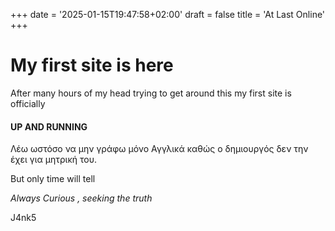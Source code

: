 +++
date = '2025-01-15T19:47:58+02:00'
draft = false
title = 'At Last Online'
+++
<h1> My first site is here </h1>
After many hours of my head trying to get around this my first site is officially </br>

<h4> UP AND RUNNING </h4>
 
Λέω ωστόσο να μην γράφω μόνο Αγγλικά καθώς ο δημιουργός δεν την έχει για μητρική του.

But only time will tell

*Always Curious , seeking the truth*

J4nk5
